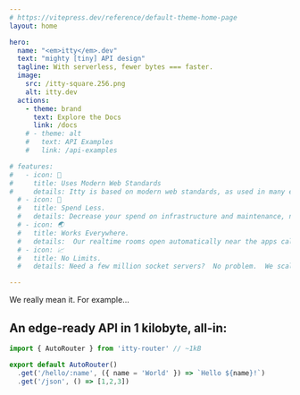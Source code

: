 ```yaml
---
# https://vitepress.dev/reference/default-theme-home-page
layout: home

hero:
  name: "<em>itty</em>.dev"
  text: "mighty [tiny] API design"
  tagline: With serverless, fewer bytes === faster.
  image:
    src: /itty-square.256.png
    alt: itty.dev
  actions:
    - theme: brand
      text: Explore the Docs
      link: /docs
    # - theme: alt
    #   text: API Examples
    #   link: /api-examples

# features:
#   - icon: 🚀
#     title: Uses Modern Web Standards
#     details: Itty is based on modern web standards, as used in many edge runtimes, service workers, and the browser itself.
  # - icon: 🤑
  #   title: Spend Less.
  #   details: Decrease your spend on infrastructure and maintenance, not to mention the engineering talent to keep them running.
  # - icon: 🌏
  #   title: Works Everywhere.
  #   details:  Our realtime rooms open automatically near the apps calling them.  Anywhere in the world.
  # - icon: 📈
  #   title: No Limits.
  #   details: Need a few million socket servers?  No problem.  We scale infinitely. Now you can too.

---
```


<!-- # Test -->

We really mean it. For example...

## An edge-ready API in 1 kilobyte, all-in:

```ts [Cloudflare Workers or Bun]
import { AutoRouter } from 'itty-router' // ~1kB

export default AutoRouter()
  .get('/hello/:name', ({ name = 'World' }) => `Hello ${name}!`)
  .get('/json', () => [1,2,3])
```
